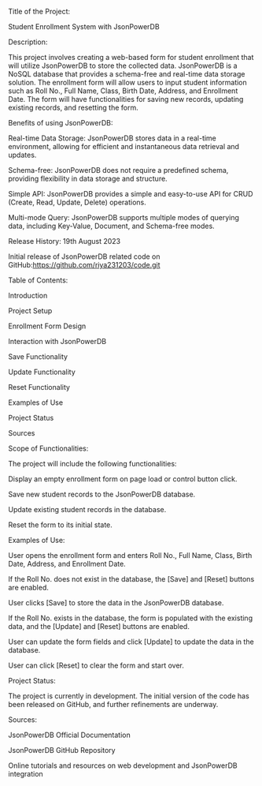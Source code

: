 Title of the Project:

Student Enrollment System with JsonPowerDB

Description:

This project involves creating a web-based form for student enrollment that will utilize JsonPowerDB to store the collected data. JsonPowerDB is a NoSQL database that provides a schema-free and real-time data storage solution. The enrollment form will allow users to input student information such as Roll No., Full Name, Class, Birth Date, Address, and Enrollment Date. The form will have functionalities for saving new records, updating existing records, and resetting the form.

Benefits of using JsonPowerDB:

Real-time Data Storage:
JsonPowerDB stores data in a real-time environment, allowing for efficient and instantaneous data retrieval and updates.

Schema-free: 
JsonPowerDB does not require a predefined schema, providing flexibility in data storage and structure.

Simple API:
JsonPowerDB provides a simple and easy-to-use API for CRUD (Create, Read, Update, Delete) operations.

Multi-mode Query: 
JsonPowerDB supports multiple modes of querying data, including Key-Value, Document, and Schema-free modes.

Release History:
19th August 2023


Initial release of JsonPowerDB related code on GitHub:https://github.com/riya231203/code.git

Table of Contents:


Introduction

Project Setup

Enrollment Form Design

Interaction with JsonPowerDB

Save Functionality

Update Functionality

Reset Functionality

Examples of Use

Project Status

Sources

Scope of Functionalities:

The project will include the following functionalities:


Display an empty enrollment form on page load or control button click.

Save new student records to the JsonPowerDB database.

Update existing student records in the database.

Reset the form to its initial state.

Examples of Use:

User opens the enrollment form and enters Roll No., Full Name, Class, Birth Date, Address, and Enrollment Date.

If the Roll No. does not exist in the database, the [Save] and [Reset] buttons are enabled.

User clicks [Save] to store the data in the JsonPowerDB database.

If the Roll No. exists in the database, the form is populated with the existing data, and the [Update] and [Reset] buttons are enabled.

User can update the form fields and click [Update] to update the data in the database.

User can click [Reset] to clear the form and start over.

Project Status:

The project is currently in development. The initial version of the code has been released on GitHub, and further refinements are underway.

Sources:


JsonPowerDB Official Documentation

JsonPowerDB GitHub Repository

Online tutorials and resources on web development and JsonPowerDB integration



